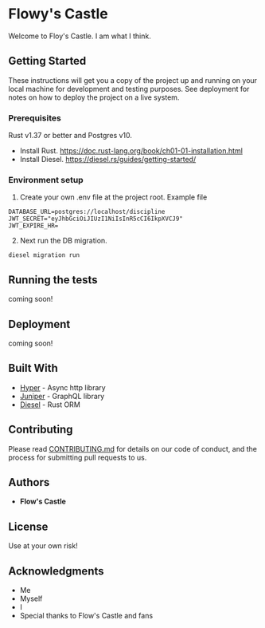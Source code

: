 # Flowy's Castle 

Welcome to Floy's Castle. I am what I think.

## Getting Started

These instructions will get you a copy of the project up and running on your local machine for development and testing purposes. See deployment for notes on how to deploy the project on a live system.

### Prerequisites

Rust v1.37 or better and Postgres v10.

* Install Rust. https://doc.rust-lang.org/book/ch01-01-installation.html
* Install Diesel. https://diesel.rs/guides/getting-started/ 

### Environment setup 

1. Create your own .env file at the project root. Example file

```
DATABASE_URL=postgres://localhost/discipline
JWT_SECRET="eyJhbGciOiJIUzI1NiIsInR5cCI6IkpXVCJ9"
JWT_EXPIRE_HR=
```

2. Next run the DB migration.
```
diesel migration run
```

## Running the tests

coming soon!

## Deployment

coming soon!

## Built With

* [Hyper](https://docs.rs/hyper/0.12.31/hyper/) - Async http library 
* [Juniper](https://docs.rs/juniper/0.12.0/juniper/) - GraphQL library 
* [Diesel](https://diesel.rs/) - Rust ORM

## Contributing

Please read [CONTRIBUTING.md](https://gist.github.com/PurpleBooth/b24679402957c63ec426) for details on our code of conduct, and the process for submitting pull requests to us.

## Authors

* **Flow's Castle** 

## License

Use at your own risk!

## Acknowledgments

* Me 
* Myself 
* I
* Special thanks to Flow's Castle and fans
